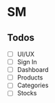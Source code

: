# SM

## Todos

- [ ] UI/UX
 - [ ] Sign In
 - [ ] Dashboard
 - [ ] Products
 - [ ] Categories
 - [ ] Stocks